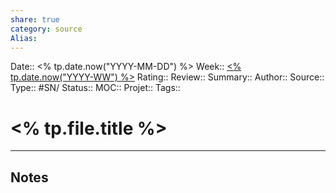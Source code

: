 ```yaml
---
share: true 
category: source
Alias:
---
```

Date:: <% tp.date.now("YYYY-MM-DD") %>
Week:: [<% tp.date.now("YYYY-WW") %>](%3C%25%20tp.date.now(%22YYYY-WW%22)%20%25%3E.md)
Rating::
Review:: 
Summary:: 
Author::
Source:: 
Type:: #SN/
Status:: 
MOC::
Projet:: 
Tags:: 

# <% tp.file.title %>


***

## Notes
